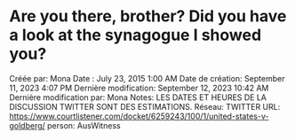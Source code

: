 # Are you there, brother? Did you have a look at the synagogue I showed you?

Créée par: Mona
Date : July 23, 2015 1:00 AM
Date de création: September 11, 2023 4:07 PM
Dernière modification: September 12, 2023 10:42 AM
Dernière modification par: Mona
Notes: LES DATES ET HEURES DE LA DISCUSSION TWITTER SONT DES ESTIMATIONS.
Réseau: TWITTER
URL: https://www.courtlistener.com/docket/6259243/100/1/united-states-v-goldberg/
person: AusWitness